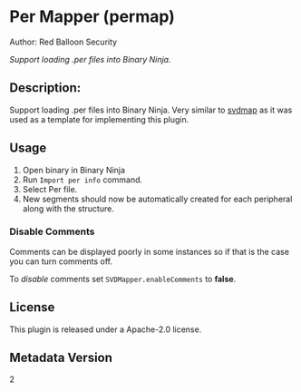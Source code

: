 # Per Mapper (permap)
Author: Red Balloon Security

_Support loading .per files into Binary Ninja._

## Description:

Support loading .per files into Binary Ninja. Very similar to [svdmap](https://github.com/Vector35/svdmap) as it was used as a template for implementing this plugin.

## Usage

1. Open binary in Binary Ninja
2. Run `Import per info` command.
3. Select Per file.
4. New segments should now be automatically created for each peripheral along with the structure.

### Disable Comments

Comments can be displayed poorly in some instances so if that is the case you can turn comments off.

To _disable_ comments set `SVDMapper.enableComments` to **false**.

## License

This plugin is released under a Apache-2.0 license.
## Metadata Version

2